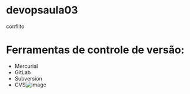 # devopsaula03
conflito
# Ferramentas de controle de versão:

* Mercurial
* GitLab
* Subversion
* CVS![image](https://user-images.githubusercontent.com/123131425/226480040-ba05e25c-7acf-4285-8974-b1642fa3bdb8.png)
